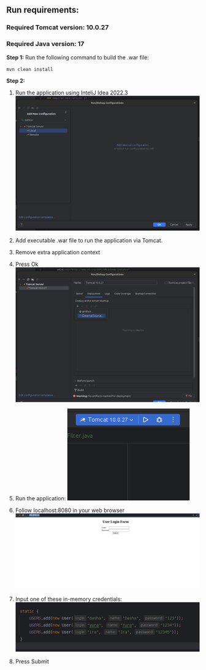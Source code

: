 ## Run requirements:
### Required Tomcat version: 10.0.27
### Required Java version: 17


**Step 1:**
Run the following command to build the .war file:
```shell
mvn clean install
```

**Step 2:**
1. Run the application using InteliJ Idea 2022.3
![img.png](readme/img.png)

2. Add executable .war file to run the application via Tomcat.
3. Remove extra application context
4. Press Ok
![img_1.png](readme/img_1.png)
5. Run the application:
![img_2.png](readme/img_2.png)
6. Follow localhost:8080 in your web browser
![img.png](readme/login_form.png)
7. Input one of these in-memory credentials:
![img_1.png](readme/users.png)
8. Press Submit